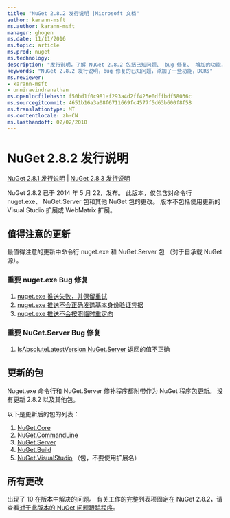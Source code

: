 ```yaml
---
title: "NuGet 2.8.2 发行说明 |Microsoft 文档"
author: karann-msft
ms.author: karann-msft
manager: ghogen
ms.date: 11/11/2016
ms.topic: article
ms.prod: nuget
ms.technology: 
description: "发行说明，了解 NuGet 2.8.2 包括已知问题、 bug 修复、 增加的功能，以及 DCRs。"
keywords: "NuGet 2.8.2 发行说明，bug 修复的已知问题，添加了一些功能，DCRs"
ms.reviewer:
- karann-msft
- unniravindranathan
ms.openlocfilehash: f50bd1f0c981ef293a4d2ff425e0dffbdf58036c
ms.sourcegitcommit: 4651b16a3a08f6711669fc4577f5d63b600f8f58
ms.translationtype: MT
ms.contentlocale: zh-CN
ms.lasthandoff: 02/02/2018
---
```

# <a name="nuget-282-release-notes"></a>NuGet 2.8.2 发行说明

[NuGet 2.8.1 发行说明](../release-notes/nuget-2.8.1.md) | [NuGet 2.8.3 发行说明](../release-notes/nuget-2.8.3.md)

NuGet 2.8.2 已于 2014 年 5 月 22，发布。  此版本，仅包含对命令行 nuget.exe、 NuGet.Server 包和其他 NuGet 包的更改。  版本不包括使用更新的 Visual Studio 扩展或 WebMatrix 扩展。

## <a name="notable-updates"></a>值得注意的更新

最值得注意的更新中命令行 nuget.exe 和 NuGet.Server 包 （对于自承载 NuGet 源）。

### <a name="important-nugetexe-bug-fixes"></a>重要 nuget.exe Bug 修复

1. [nuget.exe 推送失败，并保留重试](https://nuget.codeplex.com/workitem/4000)
1. [nuget.exe 推送不会正确发送基本身份验证凭据](https://nuget.codeplex.com/workitem/4109)
1. [nuget.exe 推送不会按照临时重定向](https://nuget.codeplex.com/workitem/4050)

### <a name="important-nugetserver-bug-fix"></a>重要 NuGet.Server Bug 修复

1. [IsAbsoluteLatestVersion NuGet.Server 返回的值不正确](https://nuget.codeplex.com/workitem/4147)

## <a name="packages-updated"></a>更新的包

Nuget.exe 命令行和 NuGet.Server 修补程序都附带作为 NuGet 程序包更新。  没有更新 2.8.2 以及其他包。

以下是更新后的包的列表：

1. [NuGet.Core](https://www.nuget.org/packages/NuGet.Core/)
1. [NuGet.CommandLine](https://www.nuget.org/packages/NuGet.CommandLine/)
1. [NuGet.Server](https://www.nuget.org/packages/NuGet.Server/)
1. [NuGet.Build](https://www.nuget.org/packages/NuGet.Build/)
1. [NuGet.VisualStudio](https://www.nuget.org/packages/NuGet.VisualStudio/) （包，不要使用扩展名）

## <a name="all-changes"></a>所有更改
出现了 10 在版本中解决的问题。 有关工作的完整列表项固定在 NuGet 2.8.2，请查看[对于此版本的 NuGet 问题跟踪程序](https://nuget.codeplex.com/workitem/list/advanced?keyword=&status=All&type=All&priority=All&release=NuGet%202.8.2&assignedTo=All&component=All&sortField=LastUpdatedDate&sortDirection=Descending&page=0&reasonClosed=All)。
